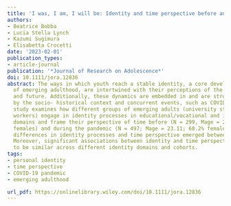 ```yaml
---
title: 'I was, I am, I will be: Identity and time perspective before and during COVID‐19'
authors:
- Beatrice Bobba
- Lucia Stella Lynch
- Kazumi Sugimura
- Elisabetta Crocetti
date: '2023-02-01'
publication_types:
- article-journal
publication: '*Journal of Research on Adolescence*'
doi: 10.1111/jora.12836
abstract: The ways in which youth reach a stable identity, a core developmental task
  of emerging adulthood, are intertwined with their perceptions of the past, present,
  and future. Additionally, these dynamics are embedded in and are strongly influenced
  by the socio-­ historical context and concurrent events, such as COVID-­19. This
  study examines how different groups of emerging adults (university students and
  workers) engage in identity processes in educational/vocational and interpersonal
  domains and frame their perspective of time before (N = 299, Mage = 21.90; 51.4%
  females) and during the pandemic (N = 497; Mage = 23.11; 68.2% females). Significant
  differences in identity processes and time perspective emerged between the two cohorts.
  Moreover, significant associations between identity and time perspective were found
  to be similar across different identity domains and cohorts.
tags:
- personal identity
- time perspective
- COVID-19 pandemic
- emerging adulthood

url_pdf: https://onlinelibrary.wiley.com/doi/10.1111/jora.12836
---
```

